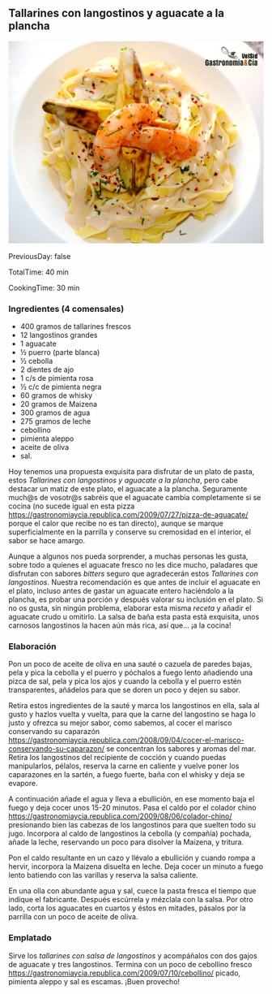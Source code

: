 [title]: #()

## Tallarines con langostinos y aguacate a la plancha

[img]: #()

![](../docs/imgs/0014-tallarines_langostinoaguac2.jpg)

[#url]:#()

[](https://gastronomiaycia.republica.com/2010/11/03/tallarines-con-langostinos-y-aguacate-a-la-plancha/)

[recipe-time]: #()

PreviousDay: false

TotalTime: 40 min

CookingTime: 30 min

[ingredients-content]: #()

### Ingredientes (4 comensales)
    
- 400 gramos de tallarines frescos
- 12 langostinos grandes
- 1 aguacate
- ½ puerro (parte blanca)
- ½ cebolla
- 2 dientes de ajo
- 1 c/s de pimienta rosa
- ½ c/c de pimienta negra
- 60 gramos de whisky
- 20 gramos de Maizena
- 300 gramos de agua
- 275 gramos de leche
- cebollino
- pimienta aleppo
- aceite de oliva
- sal.


[content]: #()



Hoy tenemos una propuesta exquisita para disfrutar de un plato de pasta,
estos *Tallarines con langostinos y aguacate a la plancha*, pero cabe
destacar un matiz de este plato, el aguacate a la plancha. Seguramente
much@s de vosotr@s sabréis que el aguacate cambia completamente si se
cocina (no sucede igual en esta pizza
<https://gastronomiaycia.republica.com/2009/07/27/pizza-de-aguacate/> porque
el calor que recibe no es tan directo), aunque se marque superficialmente
en la parrilla y conserve su cremosidad en el interior, el sabor se hace
amargo.

Aunque a algunos nos pueda sorprender, a muchas personas les gusta, sobre
todo a quienes el aguacate fresco no les dice mucho, paladares que
disfrutan con sabores *bitters* seguro que agradecerán estos *Tallarines
con langostinos*. Nuestra recomendación es que antes de incluir el aguacate
en el plato, incluso antes de gastar un aguacate entero haciéndolo a la
plancha, es probar una porción y después valorar su inclusión en el plato.
Si no os gusta, sin ningún problema, elaborar esta misma *receta* y añadir
el aguacate crudo u omitirlo. La salsa de baña esta pasta está exquisita,
unos carnosos langostinos la hacen aún más rica, así que… ¡a la cocina!

### Elaboración

Pon un poco de aceite de oliva en una sauté o cazuela de paredes bajas,
pela y pica la cebolla y el puerro y póchalos a fuego lento añadiendo una
pizca de sal, pela y pica los ajos y cuando la cebolla y el puerro estén
transparentes, añádelos para que se doren un poco y dejen su sabor.

Retira estos ingredientes de la sauté y marca los langostinos en ella, sala
al gusto y hazlos vuelta y vuelta, para que la carne del langostino se haga
lo justo y ofrezca su mejor sabor, como sabemos, al cocer el marisco
conservando su caparazón
<https://gastronomiaycia.republica.com/2008/09/04/cocer-el-marisco-conservando-su-caparazon/>
 se concentran los sabores y aromas del mar. Retira los langostinos del
recipiente de cocción y cuando puedas manipularlos, pélalos, reserva la
carne en caliente y vuelve poner los caparazones en la sartén, a fuego
fuerte, baña con el whisky y deja se evapore.


A continuación añade el agua y lleva a ebullición, en ese momento baja el
fuego y deja cocer unos 15-20 minutos[](timer:20:minutes). Pasa el caldo por el colador chino
<https://gastronomiaycia.republica.com/2009/08/06/colador-chino/> presionando
bien las cabezas de los langostinos para que suelten todo su jugo.
Incorpora al caldo de langostinos la cebolla (y compañía) pochada, añade la
leche, reservando un poco para disolver la Maizena, y tritura.

Pon el caldo resultante en un cazo y llévalo a ebullición y cuando rompa a
hervir, incorpora la Maizena disuelta en leche. Deja cocer un minuto a
fuego lento batiendo con las varillas y reserva la salsa caliente.

En una olla con abundante agua y sal, cuece la pasta fresca el tiempo que
indique el fabricante. Después escúrrela y mézclala con la salsa. Por otro
lado, corta los aguacates en cuartos y éstos en mitades, pásalos por la
parrilla con un poco de aceite de oliva.


### Emplatado

Sirve los *tallarines con salsa de langostinos* y acompáñalos con dos gajos
de aguacate y tres langostinos. Termina con un poco de cebollino fresco
<https://gastronomiaycia.republica.com/2009/07/10/cebollino/> picado,
pimienta aleppo y sal es escamas. ¡Buen provecho!
